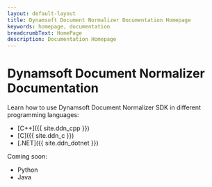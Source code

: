 ```yaml
---
layout: default-layout
title: Dynamsoft Document Normalizer Documentation Homepage
keywords: homepage, documentation
breadcrumbText: HomePage
description: Documentation Homepage
---
```



# Dynamsoft Document Normalizer Documentation

Learn how to use Dynamsoft Document Normalizer SDK in different programming languages:

- [C++]({{ site.ddn_cpp }})
- [C]({{ site.ddn_c }})
- [.NET]({{ site.ddn_dotnet }})

Coming soon:

- Python
- Java

